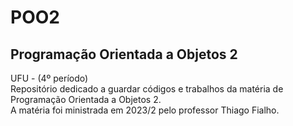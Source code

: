 # POO2
## Programação Orientada a Objetos 2
UFU - (4º período)  
Repositório dedicado a guardar códigos e trabalhos da matéria de Programação Orientada a Objetos 2.   
A matéria foi ministrada em 2023/2 pelo professor Thiago Fialho.
